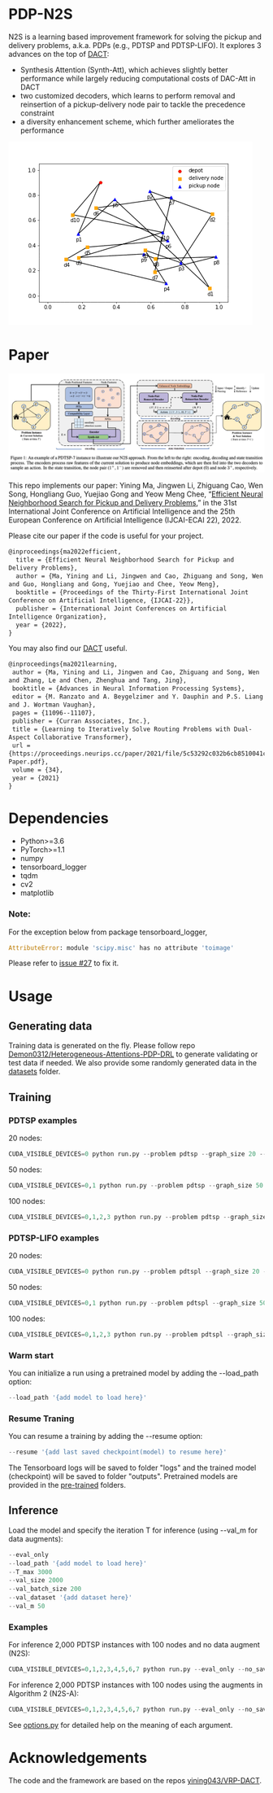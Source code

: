 # PDP-N2S
N2S is a learning based improvement framework for solving the pickup and delivery problems, a.k.a. PDPs (e.g., PDTSP and PDTSP-LIFO).
It explores 3 advances on the top of [DACT](https://github.com/yining043/VRP-DACT):
- Synthesis Attention (Synth-Att), which achieves slightly better performance while largely reducing computational costs of DAC-Att in DACT
- two customized decoders, which learns to perform removal and reinsertion of a pickup-delivery node pair to tackle the precedence constraint
- a diversity enhancement scheme, which further ameliorates the performance

![](pdp.gif)

# Paper
![architecture](framework.jpg)

This repo implements our paper: Yining Ma, Jingwen Li, Zhiguang Cao, Wen Song, Hongliang Guo, Yuejiao Gong and Yeow Meng Chee, “[Efficient Neural Neighborhood Search for Pickup and Delivery Problems](https://arxiv.org/abs/2204.11399),” in the 31st International Joint Conference on Artificial Intelligence and the 25th European Conference on Artificial Intelligence (IJCAI-ECAI 22), 2022.

Please cite our paper if the code is useful for your project.
```
@inproceedings{ma2022efficient,
  title = {Efficient Neural Neighborhood Search for Pickup and Delivery Problems},
  author = {Ma, Yining and Li, Jingwen and Cao, Zhiguang and Song, Wen and Guo, Hongliang and Gong, Yuejiao and Chee, Yeow Meng},
  booktitle = {Proceedings of the Thirty-First International Joint Conference on Artificial Intelligence, {IJCAI-22}},
  publisher = {International Joint Conferences on Artificial Intelligence Organization},
  year = {2022},
}
```
You may also find our [DACT](https://github.com/yining043/VRP-DACT) useful.
```
@inproceedings{ma2021learning,
 author = {Ma, Yining and Li, Jingwen and Cao, Zhiguang and Song, Wen and Zhang, Le and Chen, Zhenghua and Tang, Jing},
 booktitle = {Advances in Neural Information Processing Systems},
 editor = {M. Ranzato and A. Beygelzimer and Y. Dauphin and P.S. Liang and J. Wortman Vaughan},
 pages = {11096--11107},
 publisher = {Curran Associates, Inc.},
 title = {Learning to Iteratively Solve Routing Problems with Dual-Aspect Collaborative Transformer},
 url = {https://proceedings.neurips.cc/paper/2021/file/5c53292c032b6cb8510041c54274e65f-Paper.pdf},
 volume = {34},
 year = {2021}
}

```


# Dependencies
* Python>=3.6
* PyTorch>=1.1
* numpy
* tensorboard_logger
* tqdm
* cv2
* matplotlib

### Note:
For the exception below from package tensorboard_logger,
```python
AttributeError: module 'scipy.misc' has no attribute 'toimage'
```
Please refer to [issue #27](https://github.com/TeamHG-Memex/tensorboard_logger/issues/27) to fix it.


# Usage
## Generating data
Training data is generated on the fly. Please follow repo [Demon0312/Heterogeneous-Attentions-PDP-DRL](https://github.com/Demon0312/Heterogeneous-Attentions-PDP-DRL) to generate validating or test data if needed. We also provide some randomly generated data in the  [datasets](./datasets) folder.

## Training
### PDTSP examples
20 nodes:
```python
CUDA_VISIBLE_DEVICES=0 python run.py --problem pdtsp --graph_size 20 --warm_up 2 --max_grad_norm 0.05 --val_m 1 --val_dataset './datasets/pdp_20.pkl' --run_name 'example_training_PDTSP20'
```

50 nodes:
```python
CUDA_VISIBLE_DEVICES=0,1 python run.py --problem pdtsp --graph_size 50 --warm_up 1.5 --max_grad_norm 0.15 --val_m 1 --val_dataset './datasets/pdp_50.pkl' --run_name 'example_training_PDTSP50'
```

100 nodes:
```python
CUDA_VISIBLE_DEVICES=0,1,2,3 python run.py --problem pdtsp --graph_size 100 --warm_up 1 --max_grad_norm 0.35 --val_m 1 --val_dataset './datasets/pdp_100.pkl' --run_name 'example_training_PDTSP100'
```
### PDTSP-LIFO examples
20 nodes:
```python
CUDA_VISIBLE_DEVICES=0 python run.py --problem pdtspl --graph_size 20 --warm_up 2 --max_grad_norm 0.05 --val_m 1 --val_dataset './datasets/pdp_20.pkl' --run_name 'example_training_PDTSPL20'
```

50 nodes:
```python
CUDA_VISIBLE_DEVICES=0,1 python run.py --problem pdtspl --graph_size 50 --warm_up 1.5 --max_grad_norm 0.15 --val_m 1 --val_dataset './datasets/pdp_50.pkl' --run_name 'example_training_PDTSPL50'
```

100 nodes:
```python
CUDA_VISIBLE_DEVICES=0,1,2,3 python run.py --problem pdtspl --graph_size 100 --warm_up 1 --max_grad_norm 0.35 --val_m 1 --val_dataset './datasets/pdp_100.pkl' --run_name 'example_training_PDTSPL100'
```

### Warm start
You can initialize a run using a pretrained model by adding the --load_path option:
```python
--load_path '{add model to load here}'
```
### Resume Traning
You can resume a training by adding the --resume option:
```python
--resume '{add last saved checkpoint(model) to resume here}'
```
The Tensorboard logs will be saved to folder "logs" and the trained model (checkpoint) will be saved to folder "outputs". Pretrained models are provided in the [pre-trained](./pre-trained) folders.

## Inference
Load the model and specify the iteration T for inference (using --val_m for data augments):

```python
--eval_only 
--load_path '{add model to load here}'
--T_max 3000 
--val_size 2000 
--val_batch_size 200 
--val_dataset '{add dataset here}' 
--val_m 50
```

### Examples
For inference 2,000 PDTSP instances with 100 nodes and no data augment (N2S):
```python
CUDA_VISIBLE_DEVICES=0,1,2,3,4,5,6,7 python run.py --eval_only --no_saving --no_tb --problem pdtsp --graph_size 100 --val_m 1 --val_dataset './datasets/pdp_100.pkl' --load_path 'pre-trained/pdtsp/100/epoch-195.pt' --val_size 2000 --val_batch_size 2000 --T_max 3000
```
For inference 2,000 PDTSP instances with 100 nodes using the augments in Algorithm 2 (N2S-A):
```python
CUDA_VISIBLE_DEVICES=0,1,2,3,4,5,6,7 python run.py --eval_only --no_saving --no_tb --problem pdtsp --graph_size 100 --val_m 50 --val_dataset './datasets/pdp_100.pkl' --load_path 'pre-trained/pdtsp/100/epoch-195.pt' --val_size 2000 --val_batch_size 200 --T_max 3000
```
See [options.py](./options.py) for detailed help on the meaning of each argument.

# Acknowledgements
The code and the framework are based on the repos [yining043/VRP-DACT](https://github.com/yining043/VRP-DACT).
